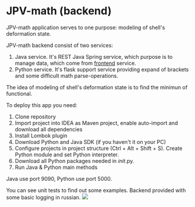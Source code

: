 # JPV-math (backend)
JPV-math application serves to one purpose: modeling of shell's deformation state.

JPV-math backend consist of two services:
1. Java service. It's REST Java Spring service, which purpose is to manage data, which come from <a href="https://github.com/ereborDeveloper/math-modeling-gui">frontend</a> service.
2. Python service. It's flask support service providing expand of brackets and some difficult math parse-operations.

The idea of modeling of shell's deformation state is to find the minimun of functional.

To deploy this app you need:
1. Clone repository
2. Import project into IDEA as Maven project, enable auto-import and download all dependencies
3. Install Lombok plugin
4. Download Python and Java SDK (if you haven't it on your PC)
5. Configure projects in project structure (Ctrl + Alt + Shift + S). Create Python module and set Python interpreter.
6. Download all Python packages needed in _init_.py.
7. Run Java & Python main methods

Java use port 9090, Python use port 5000.

You can see unit tests to find out some examples. Backend provided with some basic logging in russian.
<img src="https://sun9-3.userapi.com/GNrNMLNPEY2sCLvrEgnJK6qqp0mGcc-vPUV-4A/XfQZCIOVKqc.jpg" />
